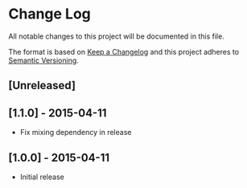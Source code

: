 # Change Log
All notable changes to this project will be documented in this file.

The format is based on [Keep a Changelog](http://keepachangelog.com/)
and this project adheres to [Semantic Versioning](http://semver.org/).

## [Unreleased]

## [1.1.0] - 2015-04-11
- Fix mixing dependency in release

## [1.0.0] - 2015-04-11
- Initial release
